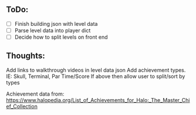 ## ToDo:
- [ ] Finish building json with level data
- [ ] Parse level data into player dict
- [ ] Decide how to split levels on front end

## Thoughts:
Add links to walkthrough videos in level data json
Add achievement types. IE: Skull, Terminal, Par Time/Score
If above then allow user to split/sort by types

Achievement data from: https://www.halopedia.org/List_of_Achievements_for_Halo:_The_Master_Chief_Collection